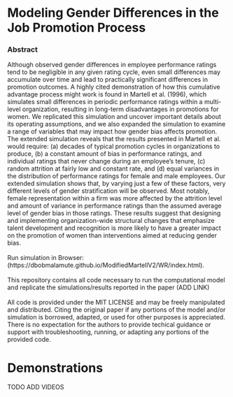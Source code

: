 <h1>Modeling Gender Differences in the Job Promotion Process</h1>
<h3>Abstract</h3>
Although observed gender differences in employee performance ratings tend to be negligible in any given rating cycle, even small differences may accumulate over time and lead to practically significant differences in promotion outcomes.  A highly cited demonstration of how this cumulative advantage process might work is found in Martell et al. (1996), which simulates small differences in periodic performance ratings within a multi-level organization, resulting in long-term disadvantages in promotions for women.  We replicated this simulation and uncover important details about its operating assumptions, and we also expanded the simulation to examine a range of variables that may impact how gender bias affects promotion.  The extended simulation reveals that the results presented in Martell et al. would require: (a) decades of typical promotion cycles in organizations to produce, (b) a constant amount of bias in performance ratings, and individual ratings that never change during an employee’s tenure, (c) random attrition at fairly low and constant rate, and (d) equal variances in the distribution of performance ratings for female and male employees.  Our extended simulation shows that, by varying just a few of these factors, very different levels of gender stratification will be observed.  Most notably, female representation within a firm was more affected by the attrition level and amount of variance in performance ratings than the assumed average level of gender bias in those ratings. These results suggest that designing and implementing organization-wide structural changes that emphasize talent development and recognition is more likely to have a greater impact on the promotion of women than interventions aimed at reducing gender bias.  
<br>
<br>
Run simulation in Browser: (https://dbobmalamute.github.io/ModifiedMartellV2/WR/index.html).
<br>
<br>
This repository contains all code necessary to run the computational model and replicate the simulations/results reported in the paper (ADD LINK)
<br>
<br>
All code is provided under the MIT LICENSE and may be freely manipulated and distributed. Citing the original paper if any portions of the model and/or simulation is borrowed, adapted, or used for other purposes is appreciated. There is no expectation for the authors to provide techical guidance or support with troubleshooting, running, or adapting any portions of the provided code.

<h1>Demonstrations</h1>

TODO ADD VIDEOS



